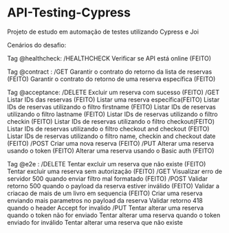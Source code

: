 # API-Testing-Cypress
Projeto de estudo em automação de testes utilizando Cypress e Joi

Cenários do desafio:

Tag @healthcheck:
    /HEALTHCHECK
        Verificar se API está online (FEITO)


Tag @contract :
    /GET
        Garantir o contrato do retorno da lista de reservas (FEITO)
        Garantir o contrato do retorno de uma reserva específica (FEITO)


Tag @acceptance:
    /DELETE
        Excluir um reserva com sucesso (FEITO)
    /GET
        Listar IDs das reservas (FEITO)
        Listar uma reserva específica(FEITO)
        Listar IDs de reservas utilizando o filtro firstname (FEITO)
        Listar IDs de reservas utilizando o filtro lastname (FEITO)
        Listar IDs de reservas utilizando o filtro checkin (FEITO)
        Listar IDs de reservas utilizando o filtro checkout(FEITO)
        Listar IDs de reservas utilizando o filtro checkout and checkout (FEITO)
        Listar IDs de reservas utilizando o filtro name, checkin and checkout date (FEITO)
    /POST
        Criar uma nova reserva (FEITO)
    /PUT
        Alterar uma reserva usando o token (FEITO)
        Alterar uma reserva usando o Basic auth (FEITO)


Tag @e2e :
    /DELETE
        Tentar excluir um reserva que não existe (FEITO)
        Tentar excluir uma reserva sem autorização (FEITO)
    /GET
        Visualizar erro de servidor 500 quando enviar filtro mal formatado (FEITO)
    /POST
        Validar retorno 500 quando o payload da reserva estiver inválido (FEITO) 
        Validar a criacao de mais de um livro em sequencia (FEITO)
        Criar uma reserva enviando mais parametros no payload da reserva
        Validar retorno 418 quando o header Accept for invalido
    /PUT
        Tentar alterar uma reserva quando o token não for enviado
        Tentar alterar uma reserva quando o token enviado for inválido
        Tentar alterar uma reserva que não existe